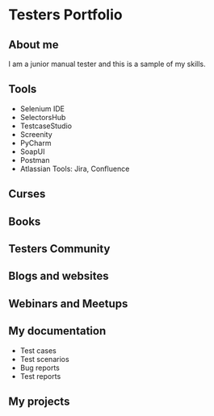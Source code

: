 # Testers Portfolio
## About me
I am a junior manual tester and this is a sample of my skills.
## Tools
  + Selenium IDE
  + SelectorsHub
  + TestcaseStudio
  + Screenity
  + PyCharm
  + SoapUI
  + Postman
  + Atlassian Tools: Jira, Confluence
## Curses
## Books
## Testers Community
## Blogs and websites
## Webinars and Meetups
## My documentation
* Test cases
* Test scenarios
* Bug reports
* Test reports
## My projects
